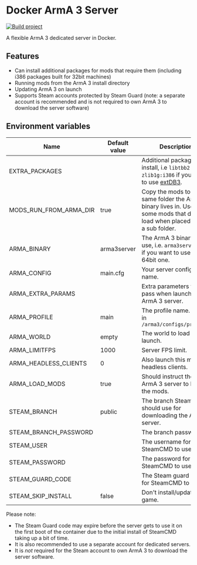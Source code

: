 # Docker ArmA 3 Server

[![Build project](https://github.com/PurplProto/docker-arma3-server/actions/workflows/build.yml/badge.svg)](https://github.com/PurplProto/docker-arma3-server/actions/workflows/build.yml)

A flexible ArmA 3 dedicated server in Docker.

## Features

- Can install additional packages for mods that require them (including i386 packages built for 32bit machines)
- Running mods from the ArmA 3 install directory
- Updating ArmA 3 on launch
- Supports Steam accounts protected by Steam Guard (note: a separate account is recommended and is not required to own ArmA 3 to download the server software)

## Environment variables

| Name                   | Default value | Description                                                                                                                      |
| ---------------------- | ------------- | -------------------------------------------------------------------------------------------------------------------------------- |
| EXTRA_PACKAGES         |               | Additional packages to install, i.e `libtbb2:i386 zlib1g:i386` if you want to use [extDB3](https://github.com/SteezCram/extDB3). |
| MODS_RUN_FROM_ARMA_DIR | true          | Copy the mods to the same folder the ArmA binary lives in. Useful for some mods that don't load when placed within a sub folder. |
| ARMA_BINARY            | arma3server   | The ArmA 3 binary to use, i.e. `arma3server_x64` if you want to use the 64bit one.                                               |
| ARMA_CONFIG            | main.cfg      | Your server config file name.                                                                                                    |
| ARMA_EXTRA_PARAMS      |               | Extra parameters to pass when launching the ArmA 3 server.                                                                       |
| ARMA_PROFILE           | main          | The profile name. Stored in `/arma3/configs/profiles`                                                                            |
| ARMA_WORLD             | empty         | The world to load on launch.                                                                                                     |
| ARMA_LIMITFPS          | 1000          | Server FPS limit.                                                                                                                |
| ARMA_HEADLESS_CLIENTS  | 0             | Also launch this many headless clients.                                                                                          |
| ARMA_LOAD_MODS         | true          | Should instruct the ArmA 3 server to load the mods.                                                                              |
| STEAM_BRANCH           | public        | The branch Steam should use for downloading the ArmA 3 server.                                                                   |
| STEAM_BRANCH_PASSWORD  |               | The branch password.                                                                                                             |
| STEAM_USER             |               | The username for SteamCMD to use.                                                                                                |
| STEAM_PASSWORD         |               | The password for SteamCMD to use.                                                                                                |
| STEAM_GUARD_CODE       |               | The Steam guard code for SteamCMD to use.                                                                                        |
| STEAM_SKIP_INSTALL     | false         | Don't install/update the game.                                                                                                   |

Please note:

- The Steam Guard code may expire before the server gets to use it on the first boot of the container due to the initial install of SteamCMD taking up a bit of time.
- It is also recommended to use a separate account for dedicated servers.
- It is *not* required for the Steam account to own ArmA 3 to download the server software.
